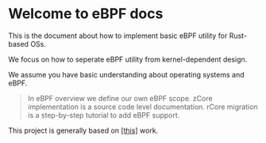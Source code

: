 # Welcome to eBPF docs

This is the document about how to implement basic eBPF utility for Rust-based OSs.

We focus on how to seperate eBPF utility from kernel-dependent design.

We assume you have basic understanding about operating systems and eBPF.

> In eBPF overview we define our own eBPF scope.
> zCore implementation is a source code level documentation.
> rCore migration is a step-by-step tutorial to add eBPF support.

This project is generally based on [[this]](https://github.com/latte-c/rCore) work.

